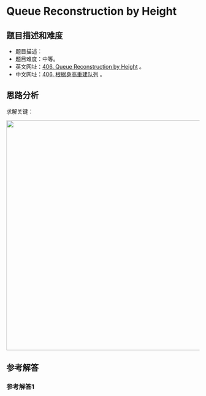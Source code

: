 # Queue Reconstruction by Height

## 题目描述和难度
+ 题目描述：
+ 题目难度：中等。
+ 英文网址：[406. Queue Reconstruction by Height](https://leetcode.com/problems/queue-reconstruction-by-height/description/)  。
+ 中文网址：[406. 根据身高重建队列](https://leetcode-cn.com/problems/queue-reconstruction-by-height/description/)  。
## 思路分析
求解关键：

<img src="https://liweiwei1419.github.io/images/leetcode-solution/" width="600">

## 参考解答
### 参考解答1

```java

```